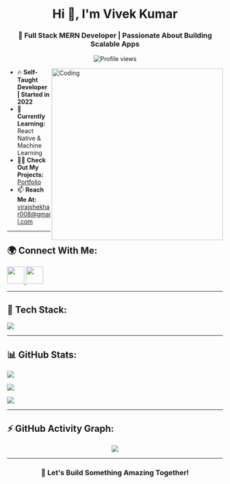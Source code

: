 <h1 align="center">Hi 👋, I'm Vivek Kumar</h1>
<h3 align="center">🚀 Full Stack MERN Developer | Passionate About Building Scalable Apps</h3>

<p align="center">
  <img src="https://komarev.com/ghpvc/?username=viraj-008&label=Profile%20views&color=0e75b6&style=flat" alt="Profile views" />
</p>

<img align="right" alt="Coding" width="400" src="https://media.giphy.com/media/qgQUggAC3Pfv687qPC/giphy.gif" />

- 🔥 **Self-Taught Developer | Started in 2022**  
- 🌱 **Currently Learning:** React Native & Machine Learning  
- 👨‍💻 **Check Out My Projects:** [Portfolio](https://my-portfolio-1pk8ieyiu-viraj-008s-projects.vercel.app/)  
- 📫 **Reach Me At:** [virajshekhar008@gmail.com](mailto:virajshekhar008@gmail.com)  

---

## 🌍 Connect With Me:  
<p>
  <a href="https://linkedin.com/in/vivek-kumar-24ab832a2" target="_blank">
    <img src="https://skillicons.dev/icons?i=linkedin" height="40" />
  </a>
  <a href="https://www.instagram.com/virajshekhar63/" target="_blank">
    <img src="https://skillicons.dev/icons?i=instagram" height="40" />
  </a>
</p>

---

## 🚀 Tech Stack:
<p>
  <img src="https://skillicons.dev/icons?i=aws,bootstrap,css,docker,express,figma,firebase,git,html,js,mongodb,mysql,nodejs,postman,react,redux,sass,tailwind,ts,nextjs,vercel" />
</p>

---

## 📊 GitHub Stats:
<p>
  <img src="https://github-readme-stats.vercel.app/api/top-langs/?username=viraj-008&layout=compact&theme=radical" />
</p>
<p>
  <img src="https://github-readme-stats.vercel.app/api?username=viraj-008&show_icons=true&theme=radical&count_private=true" />
</p>
<p>
  <img src="https://github-readme-streak-stats.herokuapp.com/?user=viraj-008&theme=radical" />
</p>

---

## ⚡ GitHub Activity Graph:
<p align="center">
  <img src="https://github-readme-activity-graph.vercel.app/graph?username=viraj-008&theme=dracula&hide_border=true" />
</p>

---

<h3 align="center">🚀 Let's Build Something Amazing Together!</h3>
